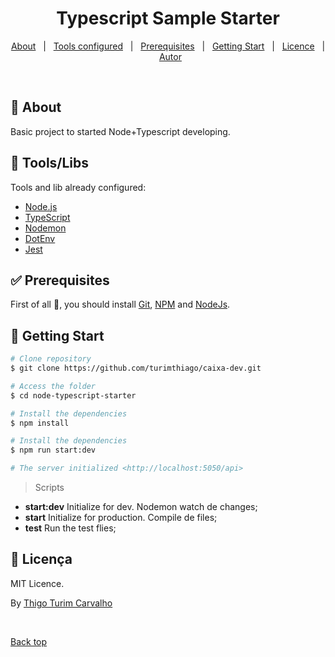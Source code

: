 <h1 align="center">Typescript Sample Starter</h1>

<p align="center">
  <a href="#dart-sobre">About</a> &#xa0; | &#xa0; 
  <a href="#rocket-Tools-Libs">Tools configured</a> &#xa0; | &#xa0;
  <a href="#white_check_mark-Prerequisites">Prerequisites</a> &#xa0; | &#xa0;
  <a href="#checkered-Getting-Start">Getting Start</a> &#xa0; | &#xa0
  <a href="#memo-Licence">Licence</a> &#xa0; | &#xa0;
  <a href="https://github.com/{{github}}" target="_blank">Autor</a>
</p>

<br>

## :dart: About ##

Basic project to started Node+Typescript developing.

## :rocket: Tools/Libs ##

Tools and lib already configured:

- [Node.js](https://nodejs.org/en/)
- [TypeScript](https://www.typescriptlang.org/)
- [Nodemon](https://www.npmjs.com/package/nodemon/)
- [DotEnv](https://www.npmjs.com/package/dotenv/)
- [Jest](https://jestjs.io/)

## :white_check_mark: Prerequisites ##
First of all :checkered_flag:, you should install [Git](https://git-scm.com), [NPM](https://www.npmjs.com/) and [NodeJs](https://https://nodejs.org/en/).

## :checkered_flag: Getting Start ##
```bash
# Clone repository
$ git clone https://github.com/turimthiago/caixa-dev.git

# Access the folder
$ cd node-typescript-starter

# Install the dependencies
$ npm install

# Install the dependencies
$ npm run start:dev

# The server initialized <http://localhost:5050/api>

```
>Scripts
* **start:dev** Initialize for dev. Nodemon watch de changes;
* **start** Initialize for production. Compile de files; 
* **test** Run the test flies;

## :memo: Licença ##

MIT Licence.


By <a href="https://github.com/turimthiago" target="_blank">Thigo Turim Carvalho</a>

&#xa0;

<a href="#top">Back top</a>
